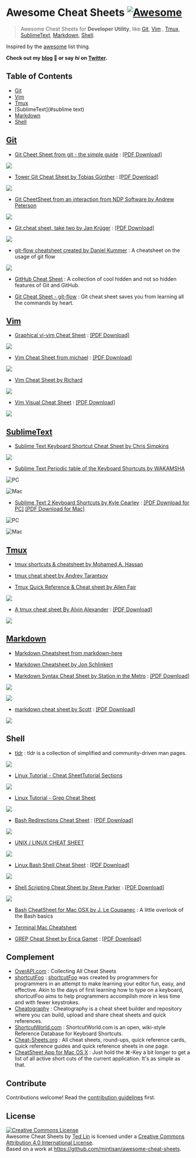 
# Awesome Cheat Sheets [![Awesome](https://cdn.rawgit.com/sindresorhus/awesome/d7305f38d29fed78fa85652e3a63e154dd8e8829/media/badge.svg)](https://github.com/sindresorhus/awesome)


> Awesome Cheat Sheets for **Developer Utility**, like [Git](#git), [Vim](#vim)
, [Tmux](#tmux), [SublimeText](#sublimetext), [Markdown](#markdown), [Shell](#shell).

Inspired by the [awesome](https://github.com/sindresorhus/awesome) list thing.

**Check out my [blog](mintisan.github.io) 🦄 or say *hi* on [Twitter](https://twitter.com/mintisan).**

## Table of Contents

- [Git](#git)
- [Vim](#vim)
- [Tmux](#tmux)
- [SublimeText](#sublime text)
- [Markdown](#markdown)
- [Shell](#shell)

## [Git](https://git-scm.com/)

- [Git Cheet Sheet from git - the simple guide](http://rogerdudler.github.io/git-guide/) : [[PDF Download]](http://rogerdudler.github.io/git-guide/files/git_cheat_sheet.pdf)

![](./attach/git_cheat_sheet.jpg)

- [Tower Git Cheat Sheet by Tobias Günther](http://www.git-tower.com/blog/git-cheat-sheet/) : [[PDF Download]](http://www.git-tower.com/blog/posts/git-cheat-sheet/git-cheat-sheet.zip)

![](./attach/git-cheat-sheet-large01.png)


- [Git CheetSheet from an interaction from NDP Software by Andrew Peterson](http://www.ndpsoftware.com/git-cheatsheet.html)

![](./attach/GitCheatsheetNDPSoftware.png)

- [Git cheat sheet, take two by Jan Krüger](https://jan-krueger.net/git-cheat-sheet-take-two/) : [[PDF Download]](https://jan-krueger.net/wordpress/wp-content/uploads/2007/09/git-cheat-sheet.pdf)

![](./attach/git-cheat-sheet.png)

- [git-flow cheatsheet created by Daniel Kummer](http://danielkummer.github.io/git-flow-cheatsheet/) : A cheatsheet on the usage of git flow

![](./attach/git_flow_cheatsheet.png)

- [GitHub Cheat Sheet](https://github.com/tiimgreen/github-cheat-sheet) : A collection of cool hidden and not so hidden features of Git and GitHub.

- [Git Cheat Sheet - git-flow](https://github.com/arslanbilal/git-cheat-sheet) : Git cheat sheet saves you from learning all the commands by heart.

## [Vim](http://www.vim.org/)

- [Graphical vi-vim Cheat Sheet](http://www.viemu.com/a_vi_vim_graphical_cheat_sheet_tutorial.html) : [[PDF Download]](http://www.glump.net/files/2012/08/vi-vim-cheat-sheet-and-tutorial.pdf)

![](./attach/vi-vim-cheat-sheet.png)

- [Vim Cheat Sheet from michael](http://michael.peopleofhonoronly.com/vim/) : [[PDF Download]](http://michael.peopleofhonoronly.com/vim/vim_cheat_sheet_for_programmers_screen.pdf)

![](./attach/vim_cheat_sheet_for_programmers_print.png)

- [Vim Cheat Sheet by Richard](http://vim.rtorr.com/)

![](./attach/Vim_Cheat_Sheet_by_Richard.png)

- [Vim Visual Cheat Sheet](http://blog.vgod.tw/2009/12/08/vim-cheat-sheet-for-programmers/) : [[PDF Download]](http://people.csail.mit.edu/vgod/vim/vim-cheat-sheet-en.pdf)

![](./attach/vim-cheat-sheet-en.png)

## [SublimeText](http://www.sublimetext.com/)

- [Sublime Text Keyboard Shortcut Cheat Sheet by Chris Simpkins](http://sweetme.at/2013/08/08/sublime-text-keyboard-shortcuts/)

![](./attach/Sublime_Text_Keyboard_Shortcut_Cheat_Sheet_Sweetmeat.png)

- [ Sublime Text Periodic table of the Keyboard Shortcuts by WAKAMSHA](http://wakamsha.github.io/dev.cm/appendix/cheatsheet/sublimetext.html)

![PC](./attach/Sublime_Text_Periodic_table_of_the_Keyboard_Shortcuts_for_PC.png)

![Mac](./attach/Sublime_Text_Periodic_table_of_the_Keyboard_Shortcuts_for_Mac_OSX.png)

- [Sublime Text 2 Keyboard Shortcuts by Kyle Cearley](http://www.ractoon.com/2012/10/sublime-text-2-keyboard-shortcuts-printable/) : [[PDF Download for PC]](https://d38dico4iqn2di.cloudfront.net/wp-content/uploads/2012/10/sublime_text_2_shortcuts_printable_ractoon.pdf) [[PDF Download for Mac]](https://d38dico4iqn2di.cloudfront.net/wp-content/uploads/2012/10/sublime_text_2_shortcuts_mac_printable_ractoon.pdf)

![PC](./attach/sublime_text_2_shortcuts_for_pc.png)

![Mac](./attach/sublime_text_2_shortcuts_for_mac.png)

## [Tmux](https://tmux.github.io/)

- [tmux shortcuts & cheatsheet by Mohamed A. Hassan](https://gist.github.com/MohamedAlaa/2961058)

<script src="https://gist.github.com/MohamedAlaa/2961058.js"></script>

- [tmux cheat sheet by Andrey Tarantsov](https://gist.github.com/andreyvit/2921703)

<script src="https://gist.github.com/andreyvit/2921703.js"></script>

- [Tmux Quick Reference & Cheat sheet by Allen Fair](https://gist.github.com/afair/3489752)
<script src="https://gist.github.com/afair/3489752.js"></script>

![](./attach/tmux-quick-reference-and-cheat-cheet.png)

- [A tmux cheat sheet By Alvin Alexander](http://alvinalexander.com/linux-unix/tmux-cheat-sheet-commands-pdf) : [[PDF Download]](http://alvinalexander.com/downloads/linux/tmux-cheat-sheet.pdf)

![](./attach/tmux-cheat-sheet.png)

## [Markdown](https://daringfireball.net/projects/markdown/)

- [Markdown Cheatsheet from markdown-here](https://github.com/adam-p/markdown-here/wiki/Markdown-Cheatsheet)

- [Markdown Cheatsheet by Jon Schlinkert](https://gist.github.com/jonschlinkert/5854601)
<script src="https://gist.github.com/jonschlinkert/5854601.js"></script>

- [Markdown Syntax Cheat Sheet by Station in the Metro](http://stationinthemetro.com/apps-and-scripts/markdown-cheat-sheet) : [[PDF Download]](http://stationinthemetro.com/wp-content/uploads/2013/04/Markdown_Cheat_Sheet_v1-1.pdf)

![](./attach/Markdown_Cheat_Sheet_v1-1_0001.jpg)

![](./attach/Markdown_Cheat_Sheet_v1-1_0002.jpg)

- [markdown cheat sheet by Scott](http://scottboms.com/downloads/documentation/markdown_cheatsheet.pdf) : [[PDF Download]](http://scottboms.com/downloads/documentation/markdown_cheatsheet.pdf)

![](./attach/markdown_cheatsheet.jpg)


## Shell

- [tldr](https://github.com/tldr-pages/tldr) : tldr is a collection of simplified and community-driven man pages.

![](./attach/shell-tldr-tar.png)

- [Linux Tutorial - Cheat SheetTutorial Sections ](http://ryanstutorials.net/linuxtutorial/cheatsheet.php)

![](./attach/shell-Linux-Tutorial-Cheat-Sheet.png)

- [Linux Tutorial - Grep Cheat Sheet](http://ryanstutorials.net/linuxtutorial/cheatsheetgrep.php)

![](./attach/shell-Linux-Tutorial-Grep-Cheat-Sheet.png)

- [Bash Redirections Cheat Sheet](http://www.catonmat.net/download/bash-redirections-cheat-sheet.pdf) : [[PDF Download]](http://www.catonmat.net/download/bash-redirections-cheat-sheet.pdf)

![](./attach/bash-redirections-cheat-sheet.jpg)

- [UNIX / LINUX CHEAT SHEET](http://cheatsheetworld.com/programming/unix-linux-cheat-sheet/)

![](./attach/Unix_Linux_Cheat_Sheet.png)

- [Linux Bash Shell Cheat Sheet](http://cli.learncodethehardway.org/bash_cheat_sheet.pdf) : [[PDF Download]](http://cli.learncodethehardway.org/bash_cheat_sheet.pdf)

![](./attach/bash_cheat_sheet.png)

- [Shell Scripting Cheat Sheet by Steve Parker](http://steve-parker.org/sh/cheatsheet.pdf) : [[PDF Download]](http://steve-parker.org/sh/cheatsheet.pdf)

![](./attach/simple_bash_cheatsheet.jpg)

- [Bash CheatSheet for Mac OSX by J. Le Coupanec](https://gist.github.com/LeCoupa/122b12050f5fb267e75f) : A little overlook of the Bash basics
<script src="https://gist.github.com/LeCoupa/122b12050f5fb267e75f.js"></script>

- [Terminal Mac Cheatsheet](https://github.com/0nn0/terminal-mac-cheatsheet)

- [GREP Cheat Sheet by Erica Gamet](http://www.ericagamet.com/wp-content/uploads/2011/11/Erica-Gamets-GREP-Cheat-Sheet.pdf) : [[PDF Download]](http://www.ericagamet.com/wp-content/uploads/2011/11/Erica-Gamets-GREP-Cheat-Sheet.pdf)

## Complement

- [OverAPI.com](http://overapi.com/) : Collecting All Cheat Sheets
- [shortcutFoo](https://www.shortcutfoo.com/) : [shortcutFoo](https://twitter.com/#!/shortcutfoo) was created by programmers for programmers in an attempt to make learning your editor fun, easy, and effective. Akin to the days of first learning how to type on a keyboard, shortcutFoo aims to help programmers accomplish more in less time and with fewer keystrokes.
- [Cheatography](http://www.cheatography.com/) : Cheatography is a cheat sheet builder and repository where you can build, upload and share cheat sheets and quick references.
- [ShortcutWorld.com](http://www.shortcutworld.com/) : ShortcutWorld.com is an open, wiki-style Reference Database for Keyboard Shortcuts.
- [Cheat-Sheets.org](http://www.cheat-sheets.org/) : All cheat sheets, round-ups, quick reference cards, quick reference guides and quick reference sheets in one page. 
- [CheatSheet App for Mac OS X](https://www.mediaatelier.com/CheatSheet/) : Just hold the ⌘-Key a bit longer to get a list of all active short cuts of the current application. It's as simple as that.



## Contribute

Contributions welcome! Read the [contribution guidelines](contributing.md) first.


## License

<a rel="license" href="http://creativecommons.org/licenses/by/4.0/"><img alt="Creative Commons License" style="border-width:0" src="https://i.creativecommons.org/l/by/4.0/80x15.png" /></a><br /><span xmlns:dct="http://purl.org/dc/terms/" href="http://purl.org/dc/dcmitype/Dataset" property="dct:title" rel="dct:type">Awesome Cheat Sheets</span> by <a xmlns:cc="http://creativecommons.org/ns#" href="http://mintisan.github.io/" property="cc:attributionName" rel="cc:attributionURL">Ted Lin</a> is licensed under a <a rel="license" href="http://creativecommons.org/licenses/by/4.0/">Creative Commons Attribution 4.0 International License</a>.<br />Based on a work at <a xmlns:dct="http://purl.org/dc/terms/" href="https://github.com/mintisan/awesome-cheat-sheets" rel="dct:source">https://github.com/mintisan/awesome-cheat-sheets</a>.
